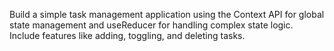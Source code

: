 Build a simple task management application using the Context API for global state management and useReducer for handling complex state logic. Include features like adding, toggling, and deleting tasks.